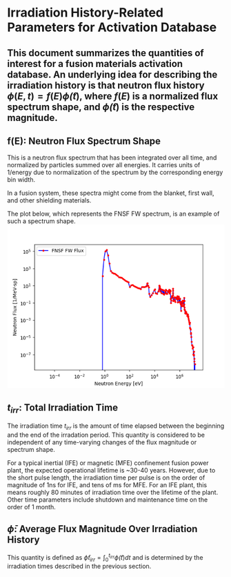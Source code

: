 # Irradiation History-Related Parameters for Activation Database

## This document summarizes the quantities of interest for a fusion materials activation database. An underlying idea for describing the irradiation history is that neutron flux history $\phi(E,t) = f(E)\phi\hat(t)$, where $f(E)$ is a normalized flux spectrum shape, and $\phi\hat(t)$ is the respective magnitude.

## f(E): Neutron Flux Spectrum Shape

This is a neutron flux spectrum that has been integrated over all time, and normalized by particles summed over all energies. It carries units of 1/energy due to normalization of the spectrum by the corresponding energy bin width.<br>

In a fusion system, these spectra might come from the blanket, first wall, and other shielding materials.

The plot below, which represents the FNSF FW spectrum, is an example of such a spectrum shape.
![alt text](https://github.com/anu1217/ALARA/blob/irr_hist/examples/flux_norm.png?raw=true)

## $t_{irr}$: Total Irradiation Time

The irradiation time $t_{irr}$ is the amount of time elapsed between the beginning and the end of the irradation period. This quantity is considered to be independent of any time-varying changes of the flux magnitude or spectrum shape.

For a typical inertial (IFE) or magnetic (MFE) confinement fusion power plant, the expected operational lifetime is ~30-40 years. However, due to the short pulse length, the irradiation time per pulse is on the order of magnitude of 1ns for IFE, and tens of ms for MFE. For an IFE plant, this means roughly 80 minutes of irradiation time over the lifetime of the plant. Other time parameters include shutdown and maintenance time on the order of 1 month.

## $\bar{\phi}$: Average Flux Magnitude Over Irradiation History

This quantity is defined as $\bar{\phi}t_{irr}={\int_{0}^{t_{irr}}\phi\hat(t)dt}$ and is determined by the irradiation times described in the previous section.
